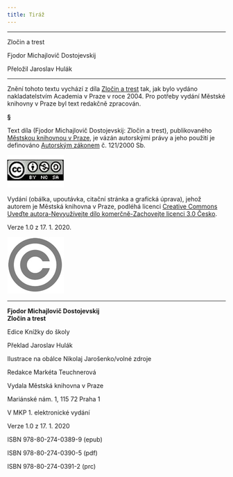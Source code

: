 ```yaml
---
title: Tiráž
---
```


***

Zločin a trest

Fjodor Michajlovič Dostojevskij

Přeložil Jaroslav Hulák


***

Znění tohoto textu vychází z díla [Zločin a trest](https://search.mlp.cz/cz/titul/zlocin-a-trest/2389682/) tak, jak bylo vydáno nakladatelstvím Academia v Praze v roce 2004. Pro potřeby vydání Městské knihovny v Praze byl text redakčně zpracován.

**§**

Text díla (Fjodor Michajlovič Dostojevskij: Zločin a trest), publikovaného [Městskou knihovnou v Praze](https://www.mlp.cz/cz/), je vázán autorskými právy a jeho použití je definováno [Autorským zákonem](https://www.mkcr.cz/predpisy-zakonu-709.html) č. 121/2000 Sb.

[![image001.jpg](./resources/image001_fmt.jpeg)](https://creativecommons.org/licenses/by-nc-sa/3.0/cz/)

Vydání (obálka, upoutávka, citační stránka a grafická úprava), jehož autorem je Městská knihovna v Praze, podléhá licenci [Creative Commons Uveďte autora-Nevyužívejte dílo komerčně-Zachovejte licenci 3.0 Česko](https://creativecommons.org/licenses/by-nc-sa/3.0/cz/).

  

Verze 1.0 z 17. 1. 2020.

  

![image002.jpg](./resources/image002_fmt.jpeg)


***

**Fjodor Michajlovič Dostojevskij  
Zločin a trest**

  

Edice Knížky do školy

  

Překlad Jaroslav Hulák

  

Ilustrace na obálce Nikolaj Jarošenko/volné zdroje

  

Redakce Markéta Teuchnerová

  

Vydala Městská knihovna v Praze

  

Mariánské nám. 1, 115 72 Praha 1

  

V MKP 1. elektronické vydání

  

Verze 1.0 z 17. 1. 2020

  

ISBN 978-80-274-0389-9 (epub)

  

ISBN 978-80-274-0390-5 (pdf)

  

ISBN 978-80-274-0391-2 (prc)

